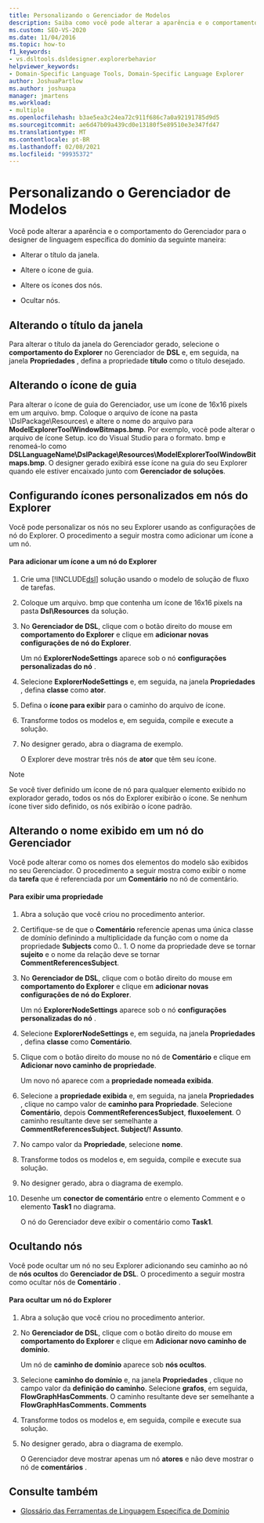 ```yaml
---
title: Personalizando o Gerenciador de Modelos
description: Saiba como você pode alterar a aparência e o comportamento do Gerenciador para seu designer de linguagem específica de domínio.
ms.custom: SEO-VS-2020
ms.date: 11/04/2016
ms.topic: how-to
f1_keywords:
- vs.dsltools.dsldesigner.explorerbehavior
helpviewer_keywords:
- Domain-Specific Language Tools, Domain-Specific Language Explorer
author: JoshuaPartlow
ms.author: joshuapa
manager: jmartens
ms.workload:
- multiple
ms.openlocfilehash: b3ae5ea3c24ea72c911f686c7a0a92191785d9d5
ms.sourcegitcommit: ae6d47b09a439cd0e13180f5e89510e3e347fd47
ms.translationtype: MT
ms.contentlocale: pt-BR
ms.lasthandoff: 02/08/2021
ms.locfileid: "99935372"
---
```

# <a name="customizing-the-model-explorer"></a>Personalizando o Gerenciador de Modelos
Você pode alterar a aparência e o comportamento do Gerenciador para o designer de linguagem específica do domínio da seguinte maneira:

- Alterar o título da janela.

- Altere o ícone de guia.

- Altere os ícones dos nós.

- Ocultar nós.

## <a name="changing-the-window-title"></a>Alterando o título da janela
 Para alterar o título da janela do Gerenciador gerado, selecione o **comportamento do Explorer** no Gerenciador de **DSL** e, em seguida, na janela **Propriedades** , defina a propriedade **título** como o título desejado.

## <a name="changing-the-tab-icon"></a>Alterando o ícone de guia
 Para alterar o ícone de guia do Gerenciador, use um ícone de 16x16 pixels em um arquivo. bmp. Coloque o arquivo de ícone na pasta \DslPackage\Resources\ e altere o nome do arquivo para **ModelExplorerToolWindowBitmaps.bmp**. Por exemplo, você pode alterar o arquivo de ícone Setup. ico do Visual Studio para o formato. bmp e renomeá-lo como **DSLLanguageName\DslPackage\Resources\ModelExplorerToolWindowBitmaps.bmp**. O designer gerado exibirá esse ícone na guia do seu Explorer quando ele estiver encaixado junto com **Gerenciador de soluções**.

## <a name="setting-custom-icons-on-explorer-nodes"></a>Configurando ícones personalizados em nós do Explorer
 Você pode personalizar os nós no seu Explorer usando as configurações de nó do Explorer. O procedimento a seguir mostra como adicionar um ícone a um nó.

#### <a name="to-add-an-icon-to-an-explorer-node"></a>Para adicionar um ícone a um nó do Explorer

1. Crie uma [!INCLUDE[dsl](../modeling/includes/dsl_md.md)] solução usando o modelo de solução de fluxo de tarefas.

2. Coloque um arquivo. bmp que contenha um ícone de 16x16 pixels na pasta **Dsl\Resources** da solução.

3. No **Gerenciador de DSL**, clique com o botão direito do mouse em **comportamento do Explorer** e clique em **adicionar novas configurações de nó do Explorer**.

    Um nó **ExplorerNodeSettings** aparece sob o nó **configurações personalizadas do nó** .

4. Selecione **ExplorerNodeSettings** e, em seguida, na janela **Propriedades** , defina **classe** como **ator**.

5. Defina o **ícone para exibir** para o caminho do arquivo de ícone.

6. Transforme todos os modelos e, em seguida, compile e execute a solução.

7. No designer gerado, abra o diagrama de exemplo.

    O Explorer deve mostrar três nós de **ator** que têm seu ícone.

> [!NOTE]
> Se você tiver definido um ícone de nó para qualquer elemento exibido no explorador gerado, todos os nós do Explorer exibirão o ícone. Se nenhum ícone tiver sido definido, os nós exibirão o ícone padrão.

## <a name="changing-the-name-displayed-on-an-explorer-node"></a>Alterando o nome exibido em um nó do Gerenciador
 Você pode alterar como os nomes dos elementos do modelo são exibidos no seu Gerenciador. O procedimento a seguir mostra como exibir o nome da **tarefa** que é referenciada por um **Comentário** no nó de comentário.

#### <a name="to-display-a-property"></a>Para exibir uma propriedade

1. Abra a solução que você criou no procedimento anterior.

2. Certifique-se de que o **Comentário** referencie apenas uma única classe de domínio definindo a multiplicidade da função com o nome da propriedade **Subjects** como 0.. 1. O nome da propriedade deve se tornar **sujeito** e o nome da relação deve se tornar **CommentReferencesSubject**.

3. No **Gerenciador de DSL**, clique com o botão direito do mouse em **comportamento do Explorer** e clique em **adicionar novas configurações de nó do Explorer**.

     Um nó **ExplorerNodeSettings** aparece sob o nó **configurações personalizadas do nó** .

4. Selecione **ExplorerNodeSettings** e, em seguida, na janela **Propriedades** , defina **classe** como **Comentário**.

5. Clique com o botão direito do mouse no nó de **Comentário** e clique em **Adicionar novo caminho de propriedade**.

     Um novo nó aparece com a **propriedade nomeada exibida**.

6. Selecione a **propriedade exibida** e, em seguida, na janela **Propriedades** , clique no campo valor de **caminho para Propriedade**. Selecione **Comentário**, depois **CommentReferencesSubject**, **fluxoelement**. O caminho resultante deve ser semelhante a **CommentReferencesSubject. Subject/! Assunto**.

7. No campo valor da **Propriedade**, selecione **nome**.

8. Transforme todos os modelos e, em seguida, compile e execute sua solução.

9. No designer gerado, abra o diagrama de exemplo.

10. Desenhe um **conector de comentário** entre o elemento Comment e o elemento **Task1** no diagrama.

     O nó do Gerenciador deve exibir o comentário como **Task1**.

## <a name="hiding-nodes"></a>Ocultando nós
 Você pode ocultar um nó no seu Explorer adicionando seu caminho ao nó de **nós ocultos** do **Gerenciador de DSL**. O procedimento a seguir mostra como ocultar nós de **Comentário** .

#### <a name="to-hide-an-explorer-node"></a>Para ocultar um nó do Explorer

1. Abra a solução que você criou no procedimento anterior.

2. No **Gerenciador de DSL**, clique com o botão direito do mouse em **comportamento do Explorer** e clique em **Adicionar novo caminho de domínio**.

     Um nó de **caminho de domínio** aparece sob **nós ocultos**.

3. Selecione **caminho do domínio** e, na janela **Propriedades** , clique no campo valor da **definição do caminho**. Selecione **grafos**, em seguida, **FlowGraphHasComments**. O caminho resultante deve ser semelhante a **FlowGraphHasComments. Comments**

4. Transforme todos os modelos e, em seguida, compile e execute sua solução.

5. No designer gerado, abra o diagrama de exemplo.

     O Gerenciador deve mostrar apenas um nó **atores** e não deve mostrar o nó de **comentários** .

## <a name="see-also"></a>Consulte também

- [Glossário das Ferramentas de Linguagem Específica de Domínio](/previous-versions/bb126564(v=vs.100))